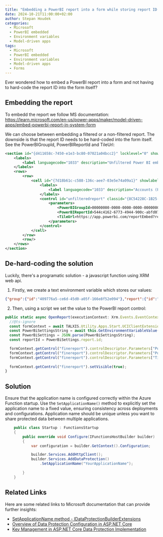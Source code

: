 ```yaml
---
title: "Embedding a PowerBI report into a form while storing report ID in environment variables"
date: 2024-10-21T11:00:00+02:00
author: Stepan Houdek
categories:
  - Microsoft
  - PowerBI embedded
  - Environment variables
  - Model-driven apps
tags:
  - Microsoft
  - PowerBI embedded
  - Environment variables
  - Model-driven apps
  - Forms
---
```


Ever wondered how to embed a PowerBI report into a form and not having to hard-code the report ID into the form itself? 

## Embedding the report
To embedd the report we follow MS documentation: https://learn.microsoft.com/en-us/power-apps/maker/model-driven-apps/embed-powerbi-report-in-system-form

We can choose between embedding a filtered or a non-filtered report. The downside is that the report ID needs to be hard-coded into the form itself. See the PowerBIGroupId, PowerBIReportId and TileUrl:

```xml
<section id="{d411658c-7450-e1e3-bc80-07021a04bcc2}" locklevel="0" showlabel="true" IsUserDefined="0" name="tab_4_section_1" labelwidth="115" columns="1" layout="varwidth" showbar="false">
	<labels>
		<label languagecode="1033" description="Unfiltered Power BI embedding demo"/>
	</labels>
	<rows>
		<row>
			<cell id="{7d18b61c-c588-136c-aee7-03e5e74a09a1}" showlabel="true" rowspan="20" colspan="1" auto="false" solutionaction="Added">
				<labels>
					<label languagecode="1033" description="Accounts (Parent Account)"/>
				</labels>
				<control id="unfilteredreport" classid="{8C54228C-1B25-4909-A12A-F2B968BB0D62}">
					<parameters>
						<PowerBIGroupId>00000000-0000-0000-0000-000000000000</PowerBIGroupId>
						<PowerBIReportId>544c4162-6773-4944-900c-abfd075f6081</PowerBIReportId>
						<TileUrl>https://app.powerbi.com/reportEmbed?reportId=544c4162-6773-4944-900c-abfd075f6081</TileUrl>
					</parameters>
				</control>
			</cell>
		</row>
		<row/>
	</rows>
</section>
```

## De-hard-coding the solution

Luckily, there's a programatic solution - a javascript function using XRM web api.
1. Firstly, we create a text environment variable which stores our values:
```json
{"group":{"id":"409776a5-ce6d-45d0-a05f-166e8f52e094"},"report":{"id":"a8311a29-2fae-419c-82c1-51705fdf26b5","embedUrl":"https://app.powerbi.com/reportEmbed"}}
```
2. Then, using a script we set the value to the PowerBI report control:
```typescript
public static async OpenReport(executionContext: Xrm.Events.EventContext | Xrm.FormContext) {
  //@ts-ignore
  const formContext = await TALXIS.Utility.Apps.Start.UCIClientExtensions.TryGetFormContext(executionContext);
  const PowerBiSettingsString = await this.GetEnvironmentVariableValue("ntg_foodsafetyfinepowerbireport");
  const PowerBiSettings = JSON.parse(PowerBiSettingsString);
  const reportId = PowerBiSettings.report.id;

  formContext.getControl("finereport").controlDescriptor.Parameters["PowerBIGroupId"] = PowerBiSettings.group.id;
  formContext.getControl("finereport").controlDescriptor.Parameters["PowerBIReportId"] = reportId;
  formContext.getControl("finereport").controlDescriptor.Parameters["TileUrl"] = `${PowerBiSettings.report.embedUrl}?reportId=${reportId}`;
  
  formContext.getControl("finereport").setVisible(true);
} 
```

## Solution

Ensure that the application name is configured correctly within the Azure Function startup. Use the `SetApplicationName()` method to explicitly set the application name to a fixed value, ensuring consistency across deployments and configurations. Application name should be unique unless you want to share protected data between multiple applications.

```csharp
    public class Startup : FunctionsStartup
    {
        public override void Configure(IFunctionsHostBuilder builder)
        {
            var configuration = builder.GetContext().Configuration;

            builder.Services.AddHttpClient();
            builder.Services.AddDataProtection()
                .SetApplicationName("YourApplicationName");
            
        }
    }

```

## Related Links

Here are some related links to Microsoft documentation that can provide further insights:

- [SetApplicationName method - IDataProtectionBuilderExtensions](https://learn.microsoft.com/en-us/dotnet/api/microsoft.aspnetcore.dataprotection.dataprotectionbuilderextensions.setapplicationname?view=aspnetcore-8.0)
- [Overview of Data Protection Configuration in ASP.NET Core](https://learn.microsoft.com/en-us/aspnet/core/security/data-protection/configuration/overview?view=aspnetcore-8.0#protectkeyswithazurekeyvault)
- [Key Management in ASP.NET Core Data Protection Implementation](https://learn.microsoft.com/en-us/aspnet/core/security/data-protection/implementation/key-management?view=aspnetcore-8.0)
